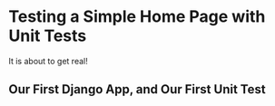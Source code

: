# Testing a Simple Home Page with Unit Tests

It is about to get real!

## Our First Django App, and Our First Unit Test


